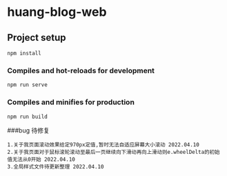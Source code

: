 # huang-blog-web

## Project setup
```
npm install
```

### Compiles and hot-reloads for development
```
npm run serve
```

### Compiles and minifies for production
```
npm run build
```

###bug 待修复
```angular2html
1.关于我页面滚动效果给定970px定值,暂时无法自适应屏幕大小滚动 2022.04.10
2.关于我页面对于鼠标滚轮滚动至最后一页继续向下滑动再向上滑动则e.wheelDelta的初始值无法从0开始 2022.04.10
3.全局样式文件待更新整理 2022.04.10
```
